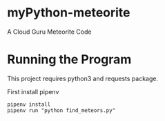# myPython-meteorite
A Cloud Guru Meteorite Code

# Running the Program

This project requires python3 and requests package.

First install pipenv

```
pipenv install
pipenv run "python find_meteors.py"
```
